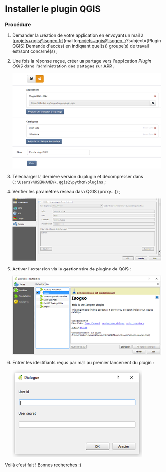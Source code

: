 # Installer le plugin QGIS

### Procédure ###

1. Demander la création de votre application en envoyant un mail à [projets+qgis@isogeo.fr](mailto:projets+qgis@isogeo.fr?subject=[Plugin QGIS] Demande d'accès) en indiquant quel(s)) groupe(s) de travail est/sont concerné(s) ;
2. Une fois la réponse reçue, créer un partage vers l'application *Plugin QGIS* dans l'administration des partages sur [APP](https://app.isogeo.com) ;

    ![Create and configure a share](img/app_share_toPlugin.png)

3. Télécharger la dernière version du plugin et décompresser dans `C:\Users\%USERNAME%\.qgis2\python\plugins` ;
4. Vérifier les paramètres réseau dasn QGIS (proxy...)) ;

    ![Set network preferences](img/qgis_install_network.png)

5. Activer l'extension via le gestionnaire de plugins de QGIS :

    ![Set network preferences](img/qgis_install_extension.png)

6. Entrer les identifiants reçus par mail au premier lancement du plugin :

    ![Prompt dialog to enter your application](img/ui_auth_prompt.png)

Voilà c'est fait !
Bonnes recherches :)

